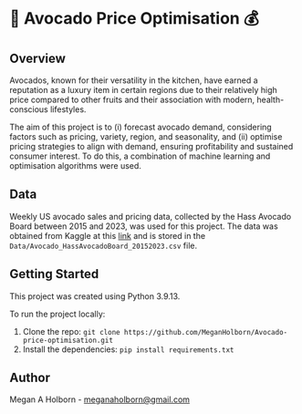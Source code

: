 # 🥑 Avocado Price Optimisation 💰

## Overview

Avocados, known for their versatility in the kitchen, have earned a reputation as a luxury item in certain regions due to their relatively high price compared to other fruits and their association with modern, health-conscious lifestyles. 

The aim of this project is to (i) forecast avocado demand, considering factors such as pricing, variety, region, and seasonality, and (ii) optimise pricing strategies to align with demand, ensuring profitability and sustained consumer interest. To do this, a combination of machine learning and optimisation algorithms were used.

## Data

Weekly US avocado sales and pricing data, collected by the Hass Avocado Board between 2015 and 2023, was used for this project. The data was obtained from Kaggle at this [link](https://www.kaggle.com/datasets/vakhariapujan/avocado-prices-and-sales-volume-2015-2023/data) and is stored in the `Data/Avocado_HassAvocadoBoard_20152023.csv` file. 

## Getting Started

This project was created using Python 3.9.13.

To run the project locally:
1. Clone the repo:
`git clone https://github.com/MeganHolborn/Avocado-price-optimisation.git`
2. Install the dependencies:
`pip install requirements.txt`

## Author

Megan A Holborn - meganaholborn@gmail.com
